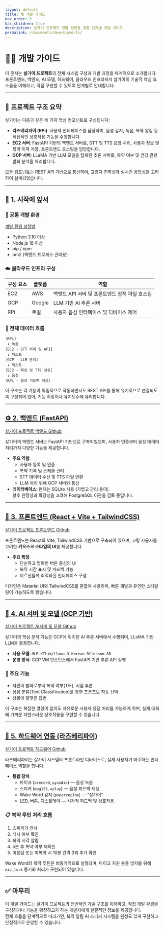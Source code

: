 ```yaml
---
layout: default
title: 🛠 개발 가이드
nav_order: 3
has_children: true
description: 살가이 프로젝트 개발 전반을 위한 단계별 개발 가이드
permalink: /documents/developments/
---
```


# 🧑‍💻 개발 가이드

이 문서는 **살가이 프로젝트**의 전체 시스템 구성과 개발 과정을 체계적으로 소개합니다.  
프론트엔드, 백엔드, AI 모델, 하드웨어, 클라우드 인프라까지 살가이의 기술적 핵심 요소들을 이해하고, 직접 구현할 수 있도록 단계별로 안내합니다.

---

## 📁 프로젝트 구조 요약

살가이는 다음과 같은 세 가지 핵심 컴포넌트로 구성됩니다:

- **라즈베리파이 (RPi)**: 사용자 인터페이스를 담당하며, 음성 감지, 녹음, 복약 알림 등 직접적인 상호작용 기능을 수행합니다.
- **EC2 서버**: FastAPI 기반의 백엔드 서버로, STT 및 TTS 요청 처리, 사용자 정보 및 복약 이력 저장, 프론트엔드 호스팅을 담당합니다.
- **GCP 서버**: LLaMA 기반 LLM 모델을 탑재한 추론 서버로, 복약 여부 및 건강 관련 발화 분석을 처리합니다.

모든 컴포넌트는 REST API 기반으로 통신하며, 고령자 친화성과 실시간 응답성을 고려하여 설계되었습니다.

---

## 🔧 1. 시작에 앞서

### 📌 공통 개발 환경

[개발 환경 설정법](setup)
- Python 3.10 이상  
- Node.js 18 이상  
- pip / npm  
- pm2 (백엔드 프로세스 관리용)

### ☁️ 클라우드 인프라 구성

| 구성 요소 | 플랫폼 | 역할 |
|-----------|----------|------|
| EC2       | AWS     | 백엔드 API 서버 및 프론트엔드 정적 파일 호스팅 |
| GCP       | Google  | LLM 기반 AI 추론 서버 |
| RPi       | 로컬    | 사용자 음성 인터페이스 및 디바이스 제어 |

### 🔁 전체 데이터 흐름

```text
[RPi]
 ↓ 녹음
[EC2 - STT 처리 및 API]
 ↓ 텍스트
[GCP - LLM 분석]
 ↓ 텍스트
[EC2 - 파싱 및 TTS 생성]
 ↓ 음성
[RPi - 음성 피드백 재생]
```

이 구조는 각 기능이 독립적으로 작동하면서도 REST API를 통해 유기적으로 연결되도록 구성되어 있어, 기능 확장이나 유지보수에 유리합니다.

---

## [⚙️ 2. 백엔드 (FastAPI)](backend)

[살가이 프로젝트 백엔드 Github](https://github.com/salguy/APP)

살가이의 백엔드 서버는 FastAPI 기반으로 구축되었으며, 사용자 인증부터 음성 데이터 처리까지 다양한 기능을 제공합니다.

- **주요 역할**:
  - 사용자 등록 및 인증
  - 복약 기록 및 스케줄 관리
  - STT 데이터 수신 및 TTS 파일 반환
  - LLM 처리 위해 GCP 서버와 통신
- **데이터베이스**: 현재는 SQLite 사용 (가볍고 관리 용이).  
  향후 안정성과 확장성을 고려해 PostgreSQL 이관을 검토 중입니다.

---

## [🎨 3. 프론트엔드 (React + Vite + TailwindCSS)](frontend)

[살가이 프로젝트 프론트엔드 Github](https://github.com/salguy/Front-end)

프론트엔드는 React와 Vite, TailwindCSS 기반으로 구축되어 있으며, 고령 사용자를 고려한 **키오스크 스타일의 UI**를 제공합니다.

- **주요 특징**:
  - 단순하고 명확한 버튼 중심의 UI
  - 복약 시간 표시 및 피드백 기능
  - 어르신들께 최적화된 인터페이스 구성

디자인은 Material UI와 TailwindCSS를 혼합해 사용하여, 빠른 개발과 유연한 스타일링이 가능하도록 했습니다.

---

## [🧠 4. AI 서버 및 모델 (GCP 기반)](AImodel)

[살가이 프로젝트 AI서버 및 모델 Github](https://github.com/salguy/AI)

살가이의 핵심 분석 기능은 GCP에 위치한 AI 추론 서버에서 수행되며, LLaMA 기반 LLM을 활용합니다.

- **사용 모델**: `MLP-KTLim/llama-3-Korean-Bllossom-8B`
- **운영 방식**: GCP VM 인스턴스에서 FastAPI 기반 추론 API 실행

### 🤖 주요 기능

- 자연어 발화로부터 복약 여부(T/F), 시점 추론
- 상황 분류(Text Classification)를 통한 프롬프트 자동 선택
- 상황에 알맞은 답변

이 구조는 복잡한 명령어 없이도 자유로운 사용자 응답 처리를 가능하게 하며, 실제 대화에 가까운 자연스러운 상호작용을 구현할 수 있습니다.

---

## [🔌 5. 하드웨어 연동 (라즈베리파이)](hardware)

[살가이 프로젝트 하드웨어 Github](https://github.com/salguy/HW)

라즈베리파이는 살가이 시스템의 프론트라인 디바이스로, 실제 사용자가 마주하는 인터페이스 역할을 합니다.

- **통합 장치**:
  - 마이크 (`arecord`, `pyaudio`) — 음성 녹음
  - 스피커 (`mpg123`, `aplay`) — 음성 피드백 재생
  - Wake Word 감지 (`pvporcupine`) — “살가이”
  - LED, 버튼, 디스플레이 — 시각적 피드백 및 상호작용

### 📋 복약 루틴 처리 흐름

1. 스피커가 인사
2. 식사 여부 확인
3. 복약 시각 알림
4. 5분 후 복약 여부 재확인
5. 미응답 또는 미복약 시 10분 간격 3회 추가 확인

Wake Word와 복약 루틴은 비동기적으로 실행되며, 마이크 자원 충돌 방지를 위해 `mic_lock` 동기화 처리가 구현되어 있습니다.

---

## ✅ 마무리

이 개발 가이드는 살가이 프로젝트의 전반적인 기술 구조를 이해하고, 직접 개발 환경을 구성하거나 기능을 확장하고자 하는 개발자에게 실질적인 정보를 제공합니다.  
전체 흐름을 단계적으로 따라가면, 복약 알림 AI 스피커 시스템을 완성도 있게 구현하고 안정적으로 운영할 수 있습니다.
